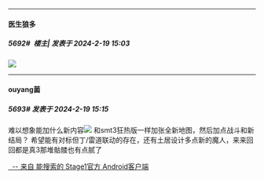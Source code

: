 
*****

####  医生狼多  
##### 5692#         楼主| 发表于 2024-2-19 15:03

<img src="https://p.sda1.dev/15/5425277d3d57fc06e847b2fb0490e1db/CMP_20240219150251864.jpg" referrerpolicy="no-referrer">


*****

####  ouyang菌  
##### 5693#       发表于 2024-2-19 15:15

难以想象能加什么新内容<img src="https://static.saraba1st.com/image/smiley/face2017/013.png" referrerpolicy="no-referrer">
和smt3狂热版一样加张全新地图，然后加点战斗和新结局？
希望能有对标但丁/雷道联动的存在，还有土居设计多点新的魔人，来来回回都是真3那堆骷髅也有点腻了

[  -- 来自 能搜索的 Stage1官方 Android客户端](https://www.coolapk.com/apk/140634)

